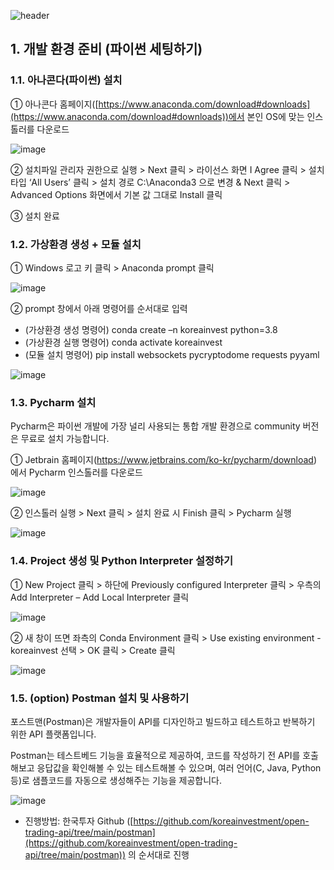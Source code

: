 ![header](https://capsule-render.vercel.app/api?type=waving&color=gradient&height=300&section=header&text=한국투자증권%20KIS%20Developers&fontSize=50&animation=fadeIn&fontAlignY=38&desc=개발%20환경%20준비%20(파이썬%20세팅하기)&descAlignY=51&descAlign=62)

## 1. 개발 환경 준비 (파이썬 세팅하기)

### **1.1. 아나콘다(파이썬) 설치**

① 아나콘다 홈페이지([https://www.anaconda.com/download#downloads](https://www.anaconda.com/download#downloads))에서 본인 OS에 맞는 인스톨러를 다운로드 

![image](https://github.com/koreainvestment/open-trading-api/assets/87407853/7c3fdfe0-24b3-4dae-80ae-9c3eb83b1ba2)

② 설치파일 관리자 권한으로 실행 > Next 클릭 > 라이선스 화면 I Agree 클릭 > 설치타입 ‘All Users’ 클릭 > 설치 경로 C:\Anaconda3 으로 변경 & Next 클릭 > Advanced Options 화면에서 기본 값 그대로 Install 클릭

③ 설치 완료

### **1.2. 가상환경 생성 + 모듈 설치**

① Windows 로고 키 클릭 > Anaconda prompt 클릭 

![image](https://github.com/koreainvestment/open-trading-api/assets/87407853/8ae27b27-3990-4a70-b98d-41e2e6457440)

② prompt 창에서 아래 명령어를 순서대로 입력

 - (가상환경 생성 명령어) conda create –n koreainvest python=3.8
 - (가상환경 실행 명령어) conda activate koreainvest
 - (모듈 설치 명령어) pip install websockets pycryptodome requests pyyaml
   
![image](https://github.com/koreainvestment/open-trading-api/assets/87407853/014ac6f5-e689-4a7d-833b-f8d1d6ff46f4)

### **1.3. Pycharm 설치**

Pycharm은 파이썬 개발에 가장 널리 사용되는 통합 개발 환경으로 community 버전은 무료로 설치 가능합니다. 

① Jetbrain 홈페이지(https://www.jetbrains.com/ko-kr/pycharm/download) 에서 Pycharm 인스톨러를 다운로드

![image](https://github.com/koreainvestment/open-trading-api/assets/87407853/0a816854-f748-4778-aeca-5f8cf66fc118)

② 인스톨러 실행 > Next 클릭 > 설치 완료 시 Finish 클릭 > Pycharm 실행

![image](https://github.com/koreainvestment/open-trading-api/assets/87407853/c368369d-ea00-470e-92bc-c2d7bde015f1)

### **1.4. Project 생성 및 Python Interpreter 설정하기**

① New Project 클릭 > 하단에 Previously configured Interpreter 클릭 > 우측의 Add Interpreter – Add Local Interpreter 클릭 

![image](https://github.com/koreainvestment/open-trading-api/assets/87407853/046d073d-43ab-489b-b2b2-cf8ec04bfac5)

② 새 창이 뜨면 좌측의 Conda Environment 클릭 > Use existing environment - koreainvest 선택 > OK 클릭 > Create 클릭

![image](https://github.com/koreainvestment/open-trading-api/assets/87407853/490fe9ae-eb6b-4527-ac36-074501073ed6)

### **1.5. (option) Postman 설치 및 사용하기**

포스트맨(Postman)은 개발자들이 API를 디자인하고 빌드하고 테스트하고 반복하기 위한 API 플랫폼입니다. 

Postman는 테스트베드 기능을 효율적으로 제공하여, 코드를 작성하기 전 API를 호출해보고 응답값을 확인해볼 수 있는 테스트해볼 수 있으며, 여러 언어(C, Java, Python 등)로 샘플코드를 자동으로 생성해주는 기능을 제공합니다.

![image](https://github.com/koreainvestment/open-trading-api/assets/87407853/dcfea9fb-5a95-49a9-86f2-f333b5b2f067)

 - 진행방법: 한국투자 Github ([https://github.com/koreainvestment/open-trading-api/tree/main/postman](https://github.com/koreainvestment/open-trading-api/tree/main/postman)) 의 순서대로 진행
